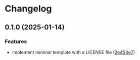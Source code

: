 # Changelog

## 0.1.0 (2025-01-14)


### Features

* implement minimal template with a LICENSE file ([2e454e7](https://github.com/mihaly-farkas/vknglib-templates-copier/commit/2e454e704fd893892d1e88abc0cd629ea801abe6))

